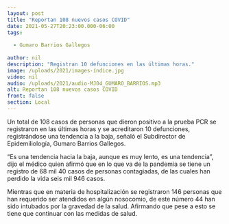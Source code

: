 ```yaml
---
layout: post
title: "Reportan 108 nuevos casos COVID"
date: 2021-05-27T20:23:00.000-06:00
tags:
  
  - Gumaro Barrios Gallegos
  
author: nil
description: "Registran 10 defunciones en las últimas horas."
image: /uploads/2021/images-índice.jpg
video: nil
audio: /uploads/2021/audio-MJ04_GUMARO_BARRIOS.mp3
alt: Reportan 108 nuevos casos COVID
front: false
section: Local
---
```


Un total de 108 casos de personas que dieron positivo a la prueba PCR se registraron en las últimas horas y se acreditaron 10 defunciones, registrándose una tendencia a la baja, señaló el Subdirector de Epidemiliología, Gumaro Barrios Gallegos.

“Es una tendencia hacia la baja, aunque es muy lento, es una tendencia”, dijo el médico quien afirmó que en lo que va de la pandemia se tiene un registro de 68 mil 40 casos de personas contagiadas, de las cuales han perdido la vida seis mil 946 casos.

Mientras que en materia de hospitalización se registraron 146 personas que han requerido ser atendidos en algún nosocomio, de este número 44 han sido intubados por la gravedad de la salud. Afirmando que pese a esto se tiene que continuar con las medidas de salud.
